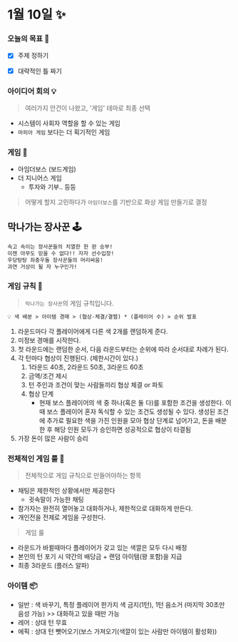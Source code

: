 # 1월 10일 ✨

### 오늘의 목표 🎯

- [x] 주제 정하기
- [x] 대략적인 틀 짜기



###  아이디어 회의 💡

> 여러가지 안건이 나왔고, '게임' 테마로 최종 선택

- 시스템이 사회자 역할을 할 수 있는 게임
- `마피아 게임` 보다는 더 획기적인 게임



### 게임 🎲

- 아임더보스 (보드게임)
- 더 지니어스 게임
  - 투자와 기부.. 등등

> 어떻게 할지 고민하다가 `아임더보스`를 기반으로 화상 게임 만들기로 결정



## 막나가는 장사꾼 🕹

```markdown
속고 속이는 장사꾼들의 치열한 한 판 승부!
이젠 아무도 믿을 수 없다!! 자자 선수입장!
우당탕탕 좌충우돌 장사꾼들의 머리싸움!
과연 거상이 될 자 누구인가!
```



### 게임 규칙 🧩

> `막나가는 장사꾼`의 게임 규칙입니다.

```markdown
💡 색 배분 > 아이템 경매 > (협상-체결/결렬) * (플레이어 수) > 순위 발표
```

1. 라운드마다 각 플레이어에게 다른 색 2개를 랜덤하게 준다.
2. 미정보 경매를 시작한다.
3. 첫 라운드에는 랜덤한 순서, 다음 라운드부터는 순위에 따라 순서대로 차례가 된다.
4. 각 턴마다 협상이 진행된다. (제한시간이 있다.)
   1. 1라운드 40초, 2라운드 50초, 3라운드 60초
   2. 금액/조건 제시
   3. 턴 주인과 조건이 맞는 사람들끼리 협상 체결 or 파토
   4. 협상 단계
      - 현재 보스 플레이어의 색 중 하나(혹은 둘 다)를 포함한 조건을 생성한다. 이때 보스 플레이어 혼자 독식할 수 있는 조건도 생성될 수 있다. 생성된 조건에 추가로 필요한 색을 가진 인원을 모아 협상 단계로 넘어가고, 돈을 배분한 후 해당 인원 모두가 승인하면 성공적으로 협상이 타결됨
5. 가장 돈이 많은 사람이 승리



### 전체적인 게임 룰 :8ball:

> 전체적으로 게임 규칙으로 만들어야하는 항목

- 채팅은 제한적인 상황에서만 제공한다
  - 귓속말이 가능한 채팅
- 참가자는 완전히 열어놓고 대화하거나, 제한적으로 대화하게 만든다.
- 개인전을 전제로 게임을 구성한다.

> 게임 룰

- 라운드가 바뀔때마다 플레이어가 갖고 있는 색깔은 모두 다시 배정
- 본인의 턴 포기 시 약간의 배당금 + 랜덤 아이템(꽝 포함)을 지급
- 최종 3라운드 (플러스 알파)



### 아이템 :package:

- 일반 : 색 바꾸기, 특정 플레이어 한가지 색 금지(1턴), 1턴 음소거 (마지막  30초만 음성 가능) >> 대화하고 있을 때만 가능
- 레어 : 상대 턴 무효
- 에픽 :  상대 턴 뺏어오기(보스 가져오기(색깔이 있는 사람만 아이템이 활성화))

